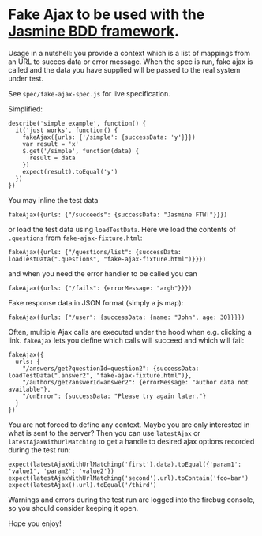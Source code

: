 Fake Ajax to be used with the [Jasmine BDD framework](http://pivotal.github.com/jasmine/).
====================================================

Usage in a nutshell: you provide a context which is a list of mappings from an URL to succes data or error message. When the spec is run, fake ajax is called and the data you have supplied will be passed to the real system under test.

See `spec/fake-ajax-spec.js` for live specification.

Simplified:

    describe('simple example', function() {
      it('just works', function() {
        fakeAjax({urls: {'/simple': {successData: 'y'}}})
        var result = 'x'
        $.get('/simple', function(data) {
          result = data
        })
        expect(result).toEqual('y')
      })
    })

You may inline the test data

    fakeAjax({urls: {"/succeeds": {successData: "Jasmine FTW!"}}})

or load the test data using `loadTestData`. Here we load the contents of `.questions` from `fake-ajax-fixture.html`:

    fakeAjax({urls: {"/questions/list": {successData: loadTestData(".questions", "fake-ajax-fixture.html")}}})

and when you need the error handler to be called you can

    fakeAjax({urls: {"/fails": {errorMessage: "argh"}}})

Fake response data in JSON format (simply a js map):

    fakeAjax({urls: {"/user": {successData: {name: "John", age: 30}}}})

Often, multiple Ajax calls are executed under the hood when e.g. clicking a link. `fakeAjax` lets you define which calls will succeed and which will fail:

    fakeAjax({
      urls: {
        "/answers/get?questionId=question2": {successData: loadTestData(".answer2", "fake-ajax-fixture.html")},
        "/authors/get?answerId=answer2": {errorMessage: "author data not available"},
        "/onError": {successData: "Please try again later."}
      }
    })

You are not forced to define any context. Maybe you are only interested in what is sent to the server? Then you can use `latestAjax` or `latestAjaxWithUrlMatching` to get a handle to desired ajax options recorded during the test run:

    expect(latestAjaxWithUrlMatching('first').data).toEqual({'param1': 'value1', 'param2': 'value2'})
    expect(latestAjaxWithUrlMatching('second').url).toContain('foo=bar')
    expect(latestAjax().url).toEqual('/third')

Warnings and errors during the test run are logged into the firebug console, so you should consider keeping it open.

Hope you enjoy!
